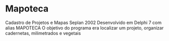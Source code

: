 # Mapoteca
Cadastro de Projetos e Mapas Seplan 2002
Desenvolvido em Delphi 7 com alias MAPOTECA 
O objetivo do programa era localizar um projeto, organizar cadernetas, milimetrados e vegetais
